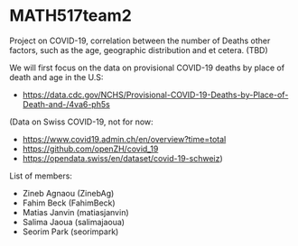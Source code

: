 # MATH517team2
Project on COVID-19, correlation between the number of Deaths other factors, such as the age, geographic distribution and et cetera. (TBD)

We will first focus on the data on provisional COVID-19 deaths by place of death and age in the U.S:
- https://data.cdc.gov/NCHS/Provisional-COVID-19-Deaths-by-Place-of-Death-and-/4va6-ph5s

(Data on Swiss COVID-19, not for now: 
- https://www.covid19.admin.ch/en/overview?time=total
- https://github.com/openZH/covid_19
- https://opendata.swiss/en/dataset/covid-19-schweiz)

List of members:
- Zineb Agnaou (ZinebAg)
- Fahim Beck (FahimBeck)
- Matias Janvin (matiasjanvin)
- Salima Jaoua (salimajaoua)
- Seorim Park (seorimpark)
